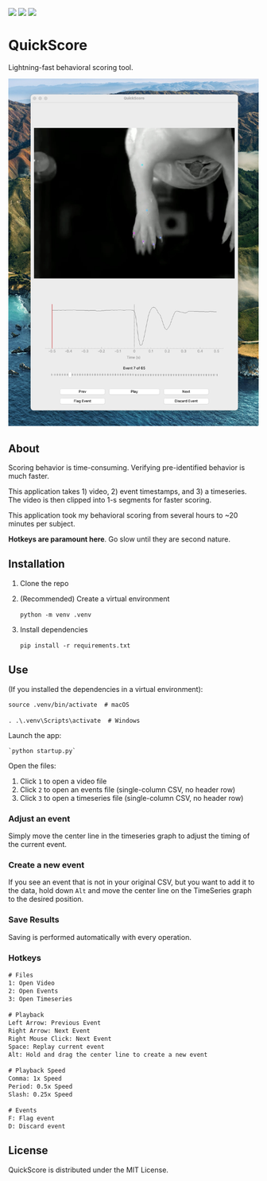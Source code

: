 ![](https://img.shields.io/github/actions/workflow/status/codeneuroio/quickscore/ci.yml)
![](https://img.shields.io/badge/code%20style-black-000000.svg)
![](https://img.shields.io/badge/license-MIT-blue)

# QuickScore
Lightning-fast behavioral scoring tool.

<img src="assets/screenshot.jpeg" alt="interface" width=600 />

## About
Scoring behavior is time-consuming. Verifying pre-identified behavior is much faster.

This application takes 1) video, 2) event timestamps, and 3) a timeseries. The video is then clipped into 1-s 
segments for faster scoring.

This application took my behavioral scoring from several hours to ~20 minutes per subject.

**Hotkeys are paramount here**. Go slow until they are second nature.

## Installation

1. Clone the repo
2. (Recommended) Create a virtual environment

   `python -m venv .venv`

3. Install dependencies
    
    `pip install -r requirements.txt`

## Use

(If you installed the dependencies in a virtual environment):

   ```
   source .venv/bin/activate  # macOS
   
   . .\.venv\Scripts\activate  # Windows
   ```

Launch the app:
    
    `python startup.py`

Open the files:

1. Click `1` to open a video file
2. Click `2` to open an events file (single-column CSV, no header row)
3. Click `3` to open a timeseries file (single-column CSV, no header row)

### Adjust an event
Simply move the center line in the timeseries graph to adjust the timing of the current event.

### Create a new event
If you see an event that is not in your original CSV, but you want to add it to the data, hold down `Alt` and move 
the center line on the TimeSeries graph to the desired position.

### Save Results
Saving is performed automatically with every operation.

### Hotkeys

```
# Files
1: Open Video
2: Open Events
3: Open Timeseries

# Playback
Left Arrow: Previous Event
Right Arrow: Next Event
Right Mouse Click: Next Event
Space: Replay current event
Alt: Hold and drag the center line to create a new event

# Playback Speed
Comma: 1x Speed
Period: 0.5x Speed
Slash: 0.25x Speed

# Events
F: Flag event
D: Discard event
```

## License
QuickScore is distributed under the MIT License.
